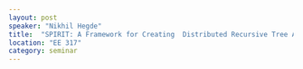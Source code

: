 ```yaml
---
layout: post
speaker: "Nikhil Hegde"
title:  "SPIRIT: A Framework for Creating  Distributed Recursive Tree Applications"
location: "EE 317"
category: seminar
---
```

